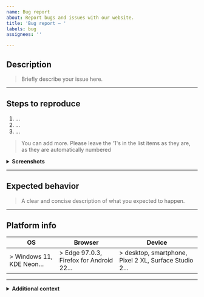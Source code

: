 ```yaml
---
name: Bug report
about: Report bugs and issues with our website.
title: 'Bug report — '
labels: bug
assignees: ''

---
```


## Description
> Briefly describe your issue here.

---
## Steps to reproduce
1. …
1. …
1. …
> You can add more. Please leave the '1's in the list items as they are, as they are automatically numbered

<details><summary><b>Screenshots</b></summary>

> On Windows you can press <kbd>⊞</kbd> <kbd>⇮</kbd> <kbd>S</kbd> and then <kbd>Ctrl</kbd> <kbd>V</kbd> here to quickly paste a screenshot.

</details>

---
## Expected behavior
> A clear and concise description of what you expected to happen.

---
## Platform info
| OS | Browser | Device |
| -- | ------- | ------ |
| > Windows 11, KDE Neon… | > Edge 97.0.3, Firefox for Android 22… | > desktop, smartphone, Pixel 2 XL, Surface Studio 2… |

---
<details><summary><b>Additional context</b></summary>

> Do you have anything else to add? Put it here!

</details>
